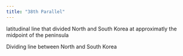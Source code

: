 ```yaml
---
title: "38th Parallel"
---
```

latitudinal line that divided North and South Korea at approximatly the midpoint of the peninsula

Dividing line between North and South Korea

